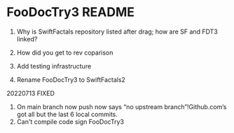 #  FooDocTry3 README

1. Why is SwiftFactals repository listed after drag; how are SF and FDT3 linked? 
2. How did you get to rev coparison
3. Add testing infrastructure

1. Rename FooDocTry3 to SwiftFactals2

20220713 FIXED 
1. On main branch now push now says “no upstream branch”!Github.com’s got all but the last 6 local commits.  
2. Can't compile code sign FooDocTry3


